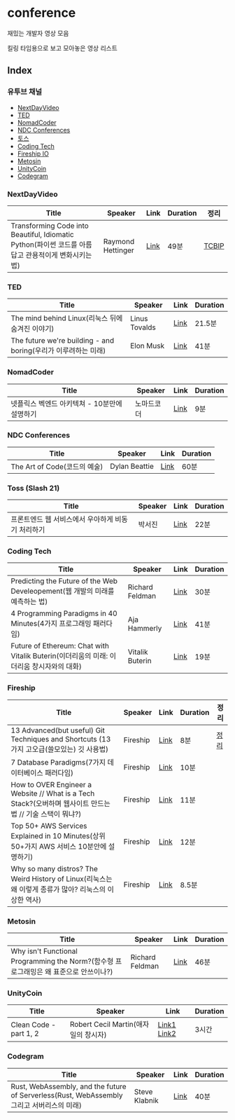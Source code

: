 # conference
재밌는 개발자 영상 모음

킬링 타임용으로 보고 모아놓은 영상 리스트

## Index 
### 유투브 채널
 - [NextDayVideo](#NextDayVideo)
 - [TED](#TED)
 - [NomadCoder](#NomadCoder)
 - [NDC Conferences](#NDC-Conferences)
 - [토스](#Toss)
 - [Coding Tech](#Coding-Tech)
 - [Fireship IO](#Fireship)
 - [Metosin](#Metosin)
 - [UnityCoin](#UnityCoin)
 - [Codegram](#Codegram)


### NextDayVideo
| Title | Speaker | Link | Duration | 정리 |
| ----- | ------- | ---- | -------- | ------- |
| Transforming Code into Beautiful, Idiomatic Python(파이썬 코드를 아름답고 관용적이게 변화시키는 법) | Raymond Hettinger | [Link](https://www.youtube.com/watch?v=OSGv2VnC0go)| 49분 | [TCBIP](https://github.com/KKodiac/conference/tree/main/doc/TCBIP) | 

### TED
| Title | Speaker | Link | Duration |
| ----- | ------- | ---- | -------- |
| The mind behind Linux(리눅스 뒤에 숨겨진 이야기) | Linus Tovalds | [Link](https://www.youtube.com/watch?v=o8NPllzkFhE) | 21.5분 |
| The future we're building - and boring(우리가 이루려하는 미래) | Elon Musk | [Link](https://www.youtube.com/watch?v=zIwLWfaAg-8) | 41분 |

### NomadCoder
| Title | Speaker | Link | Duration |
| ----- | ------- | ---- | -------- |
| 넷플릭스 벡엔드 아키텍쳐 - 10분만에 설명하기 | 노마드코더 | [Link](https://www.youtube.com/watch?v=_DDkSF5TvEU) | 9분 |

### NDC Conferences
| Title | Speaker | Link | Duration |
| ----- | ------- | ---- | -------- |
| The Art of Code(코드의 예술) | Dylan Beattie | [Link](https://www.youtube.com/watch?v=6avJHaC3C2U&t=5s) | 60분 |


### Toss (Slash 21)
| Title | Speaker | Link | Duration |
| ----- | ------- | ---- | -------- |
| 프론트엔드 웹 서비스에서 우아하게 비동기 처리하기 | 박서진 | [Link](https://www.youtube.com/watch?v=FvRtoViujGg) | 22분 |

### Coding Tech
| Title | Speaker | Link | Duration |
| ----- | ------- | ---- | -------- |
| Predicting the Future of the Web Develeopement(웹 개발의 미래를 예측하는 법) | Richard Feldman | [Link](https://www.youtube.com/watch?v=24tQRwIRP_w) | 30분 |
| 4 Programming Paradigms in 40 Minutes(4가지 프로그래밍 패러다임) | Aja Hammerly | [Link](https://www.youtube.com/watch?v=cgVVZMfLjEI) | 41분 |
| Future of Ethereum: Chat with Vitalik Buterin(이더리움의 미래: 이더리움 창시자와의 대화) | Vitalik Buterin | [Link](https://www.youtube.com/watch?v=TjYYMrY3Tis) | 19분 |

### Fireship
| Title | Speaker | Link | Duration | 정리 |
| ----- | ------- | ---- | -------- | --- |
| 13 Advanced(but useful) Git Techniques and Shortcuts (13가지 고오급(쓸모있는) 깃 사용법) | Fireship | [Link](https://www.youtube.com/watch?v=ecK3EnyGD8o) | 8분 | [정리](https://www.notion.so/kkodiac/Git-commands-ee7e4cfc0987459b8333ee8c5edb0015)
| 7 Database Paradigms(7가지 데이터베이스 패러다임) | Fireship | [Link](https://www.youtube.com/watch?v=W2Z7fbCLSTw) | 10분 |
| How to OVER Engineer a Website // What is a Tech Stack?(오버하며 웹사이트 만드는 법 // 기술 스택이 뭐냐?) | Fireship | [Link](https://www.youtube.com/watch?v=Sxxw3qtb3_g) | 11분 |
| Top 50+ AWS Services Explained in 10 Minutes(상위 50+가지 AWS 서비스 10분안에 설명하기) | Fireship | [Link](https://www.youtube.com/watch?v=JIbIYCM48to) | 12분 |
| Why so many distros? The Weird History of Linux(리눅스는 왜 이렇게 종류가 많아? 리눅스의 이상한 역사) | Fireship | [Link](https://www.youtube.com/watch?v=ShcR4Zfc6Dw&t=390s) | 8.5분

### Metosin
| Title | Speaker | Link | Duration |
| ----- | ------- | ---- | -------- |
| Why isn't Functional Programming the Norm?(함수형 프로그래밍은 왜 표준으로 안쓰이나?) | Richard Feldman | [Link](https://www.youtube.com/watch?v=QyJZzq0v7Z4) | 46분 |

### UnityCoin
| Title | Speaker | Link | Duration |
| ----- | ------- | ---- | -------- |
| Clean Code - part 1, 2 | Robert Cecil Martin(애자일의 창시자) | [Link1](https://www.youtube.com/watch?v=7EmboKQH8lM) [Link2](https://www.youtube.com/watch?v=2a_ytyt9sf8)| 3시간 |

### Codegram
| Title | Speaker | Link | Duration |
| ----- | ------- | ---- | -------- |
| Rust, WebAssembly, and the future of Serverless(Rust, WebAssembly 그리고 서버리스의 미래) | Steve Klabnik | [Link](https://www.youtube.com/watch?v=CMB6AlE1QuI)| 40분 |



